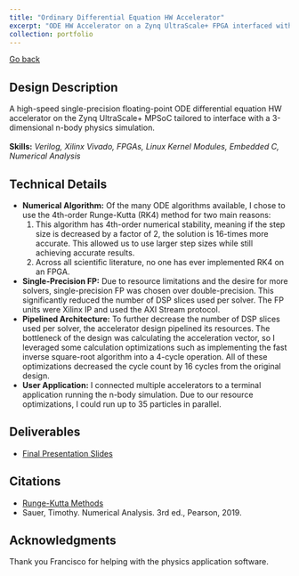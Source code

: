 ```yaml
---
title: "Ordinary Differential Equation HW Accelerator"
excerpt: "ODE HW Accelerator on a Zynq UltraScale+ FPGA interfaced with physics application.<br/><img src='/images/ode_accelerator_vivado.png' width='500'>"
collection: portfolio
---
```


[Go back](../)

Design Description
------
A high-speed single-precision floating-point ODE differential equation HW accelerator on the Zynq UltraScale+ MPSoC tailored to interface with a 3-dimensional n-body physics simulation.<br><br>
**Skills:** _Verilog, Xilinx Vivado, FPGAs, Linux Kernel Modules, Embedded C, Numerical Analysis_

Technical Details
------
- **Numerical Algorithm:** Of the many ODE algorithms available, I chose to use the 4th-order Runge-Kutta (RK4) method for two main reasons: 
    1) This algorithm has 4th-order numerical stability, meaning if the step size is decreased by a factor of 2, the solution is 16-times more accurate. This allowed us to use larger step sizes while still achieving accurate results. 
    2) Across all scientific literature, no one has ever implemented RK4 on an FPGA.
- **Single-Precision FP:** Due to resource limitations and the desire for more solvers, single-precision FP was chosen over double-precision. This significantly reduced the number of DSP slices used per solver. The FP units were Xilinx IP and used the AXI Stream protocol.
- **Pipelined Architecture:** To further decrease the number of DSP slices used per solver, the accelerator design pipelined its resources. The bottleneck of the design was calculating the acceleration vector, so I leveraged some calculation optimizations such as implementing the fast inverse square-root algorithm into a 4-cycle operation. All of these optimizations decreased the cycle count by 16 cycles from the original design.
- **User Application:** I connected multiple accelerators to a terminal application running the n-body simulation. Due to our resource optimizations, I could run up to 35 particles in parallel.

Deliverables
------
- [Final Presentation Slides](../../files/ode_accelerator_slides.pptx)

Citations
------
- [Runge-Kutta Methods](https://en.wikipedia.org/wiki/Runge%E2%80%93Kutta_methods)
- Sauer, Timothy. Numerical Analysis. 3rd ed., Pearson, 2019.

Acknowledgments
------
Thank you Francisco for helping with the physics application software.
